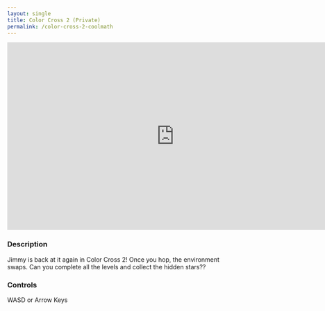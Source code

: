 ```yaml
---
layout: single
title: Color Cross 2 (Private)
permalink: /color-cross-2-coolmath
---
```


<iframe src="https://sheepstudios.net/static/color-cross-2-coolmath/index.html" style="border:0px #ffffff none;" name="myiFrame" scrolling="no" frameborder="1" marginheight="0px" marginwidth="0px" height="432px" width="768px" allowfullscreen></iframe>

<br />

### Description
Jimmy is back at it again in Color Cross 2! Once you hop, the environment swaps. Can you complete all the levels and collect the hidden stars??

### Controls
WASD or Arrow Keys
